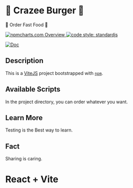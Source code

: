# 🛒 Crazee Burger 🍔
🍟 Order Fast Food 🥤

<a href="https://npmcharts.com">
    <img src="https://img.shields.io/badge/-npmcharts-red" alt="npmcharts.com Overview" />
</a>

<a href="https://standardjs.com">
  <img src="https://img.shields.io/badge/code_style-standardjs-cccc44.svg" alt="code style: standardjs">
</a>

[![Doc](https://img.shields.io/badge/App-Crazeeburger-red)](https://crazee-burger-ad.vercel.app/)

## Description

This is a [ViteJS](https://vitejs.dev/) project bootstrapped with [`npm`](https://www.npmjs.com/).

## Available Scripts

In the project directory, you can order whatever you want.

## Learn More

Testing is the Best way to learn.

## Fact

Sharing is caring.

# React + Vite